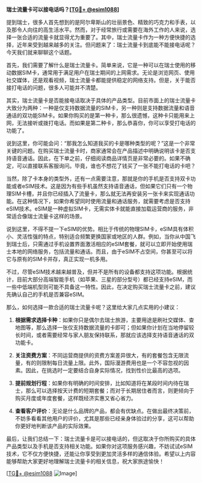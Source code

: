 **瑞士流量卡可以接电话吗？[[TG💪+ @esim1088](https://t.me/s/esim1088)]**

提到瑞士，很多人首先想到的是阿尔卑斯山的壮丽景色、精致的巧克力和手表，以及那令人向往的高生活水平。然而，对于经常旅行或需要在海外工作的人来说，选择一张合适的流量卡就显得尤为重要了。其中，瑞士流量卡作为一种方便快捷的选择，近年来受到越来越多的关注。但问题来了：瑞士流量卡到底能不能接电话呢？今天我们就来聊聊这个话题。

首先，我们需要了解什么是瑞士流量卡。简单来说，它是一种可以在瑞士使用的移动数据SIM卡，通常用于满足用户在瑞士期间的上网需求。无论是浏览网页、使用社交媒体，还是观看视频，瑞士流量卡都能提供稳定的网络支持。但是，关于能否接打电话的问题，很多人可能并不清楚。

其实，瑞士流量卡是否能接电话取决于具体的产品类型。目前市面上的瑞士流量卡大致分为两种：一种是仅支持数据流量的SIM卡，另一种则是支持数据流量和语音通话的双功能SIM卡。如果你购买的是第一种卡，那么很遗憾，这种卡只能用来上网，无法接听或拨打电话。而如果是第二种卡，那么恭喜你，你可以享受打电话的功能了。

说到这里，你可能会问：“那我怎么知道我买的卡是哪种类型的呢？”这是一个非常关键的问题。在购买瑞士流量卡时，商家通常会在产品描述中明确说明该卡是否支持语音通话。因此，在下单之前，仔细阅读商品详情页是非常必要的。如果不确定，可以直接联系客服询问。毕竟，谁也不想花了钱买了一张不能打电话的卡吧？

当然，除了卡本身的类型外，还有一点需要注意，那就是你的手机是否支持双卡功能或者eSIM技术。这是因为有些手机虽然支持语音通话，但如果它们只有一个物理SIM卡槽，并且你已经插入了流量卡，那么就无法再安装另一张卡来实现通话功能。在这种情况下，如果你希望同时使用流量和通话服务，就需要考虑是否支持eSIM技术。eSIM是一种虚拟SIM卡，无需实体卡就能直接加载运营商的服务，非常适合像瑞士流量卡这样的场景。

说到这里，不得不提一下eSIM的优势。相比于传统的物理SIM卡，eSIM具有体积小、灵活性强的特点，特别适合频繁更换国家或地区的人群。例如，当你从中国飞到瑞士后，只需通过手机设置界面激活相应的eSIM套餐，就可以立即开始使用瑞士本地的网络服务，包括流量和通话。而且，由于eSIM不占空间，你甚至可以将它与原有的SIM卡并存，真正实现一机多用。

不过，尽管eSIM技术越来越普及，但并不是所有的设备都支持这项功能。根据统计，目前大部分高端智能手机（如苹果、三星的部分型号）都已经支持eSIM，而一些中低端机型则可能不具备这一特性。因此，在决定购买瑞士流量卡之前，建议先确认自己的手机是否兼容eSIM。

那么，如何选择一款合适的瑞士流量卡呢？这里给大家几点实用的小建议：

1. **根据需求选择卡种**：如果你只是偶尔去瑞士旅游，主要用途是刷社交媒体、查地图等，那么选择一张仅支持数据流量的卡即可；但如果你计划在当地停留较长时间，或者需要经常与家人朋友保持联系，那就应该选择支持语音通话的双功能卡。

2. **关注资费方案**：不同运营商提供的资费方案差异很大，有的套餐包含无限流量，有的则限制每日流量上限。此外，国际漫游费用也是一个不容忽视的因素。因此，在挑选时一定要结合自身实际情况，找到性价比最高的选项。

3. **提前规划行程**：如果你有明确的时间安排，比如知道将在某段时间内待在瑞士，那么可以选择按天计费的短期套餐；而对于长期居住者而言，则更倾向于购买月度或年度套餐，这样既经济实惠又省心省力。

4. **查看客户评价**：无论是什么品牌的产品，都会有优缺点。在做出最终决策前，不妨多看看其他用户的评价，尤其是那些已经亲身体验过的分享，这可以帮助你更好地判断该产品的实际效果。

最后，让我们总结一下：瑞士流量卡是可以接电话的，但这取决于你所购买的具体产品类型以及手机是否支持相关功能。如果你对这项服务感兴趣，不妨试试eSIM技术，它不仅方便快捷，还能让你享受到更加灵活多样的通信体验。希望以上内容能够帮助大家更好地理解瑞士流量卡的相关信息，祝大家旅途愉快！

[[TG💪+ @esim1088](https://t.me/s/esim1088) ![Image](https://i.postimg.cc/4NQfJmqS/Snipaste-2025-05-13-00-14-12.png)]